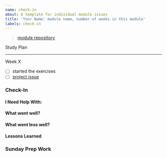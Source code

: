 ```yaml
---
name: check-in
about: A template for individual module issues
title: 'Your Name: module name, number of weeks in this module'
labels: check-in
---
```


<!-- you will create ONE check-in issue per module
  at the beginning of the module you will fill in Suggested Study checklist based on the module repo
  each week of the module you will add a new section to this ONE issue including

  make your issue easy to find:

  - milestone: the current module
  - assign: yourself
-->

<!-- include a link to your fork of the module repository -->

> [module repository](_)

Study Plan

<!-- create a study plan for yourself in this module -->
<!-- you can start your list by making checklist from the module's suggested study -->
<!--  one check-box per topic is enough, no need to list each link -->
<!--  check off a topic when you are confident applying the concept in your projects -->
<!-- but don't stop there!  this is your study plan, make it work for you -->

---

<!--
  copy and fill out this section, once for each week in the module
  each week add a new `week-x` label when your check-in is ready for review
-->

Week X

<!--
  be sure to look through the exercises before starting the project. 
  You don’t need to finish them before the project,
  but starting them will help understand the project. 

  your goal each week is to finish the project
  working on exercises should help you finish the project, not get in the way
  you can always come back to study the exercises latersa
-->

- [ ] started the exercises
- [ ] [project issue](your-link-here)

<!-- the next 4 titles are for Wednesday Check-In -->

### Check-In

#### I Need Help With:

#### What went well?

#### What went less well?

#### Lessons Learned

### Sunday Prep Work

<!-- write in a checklist of prep work for the coming Sunday -->
